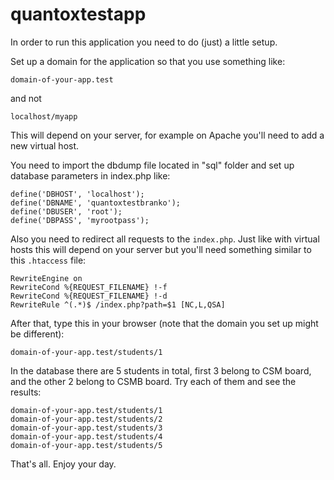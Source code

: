 # quantoxtestapp

In order to run this application you need to do (just) a little setup.

Set up a domain for the application so that you use something like:

`domain-of-your-app.test`

and not

`localhost/myapp`

This will depend on your server, for example on Apache you'll need to add a new virtual host.

You need to import the dbdump file located in "sql" folder and set up database parameters in index.php like:

`define('DBHOST', 'localhost');`\
`define('DBNAME', 'quantoxtestbranko');`\
`define('DBUSER', 'root');`\
`define('DBPASS', 'myrootpass');`

Also you need to redirect all requests to the `index.php`. 
Just like with virtual hosts this will depend on your server but you'll need something similar to this `.htaccess` file:

`RewriteEngine on`\
`RewriteCond %{REQUEST_FILENAME} !-f`\
`RewriteCond %{REQUEST_FILENAME} !-d`\
`RewriteRule ^(.*)$ /index.php?path=$1 [NC,L,QSA]`

After that, type this in your browser (note that the domain you set up might be different):

`domain-of-your-app.test/students/1`

In the database there are 5 students in total, first 3 belong to CSM board, and the other 2 belong to CSMB board.
Try each of them and see the results:

`domain-of-your-app.test/students/1`\
`domain-of-your-app.test/students/2`\
`domain-of-your-app.test/students/3`\
`domain-of-your-app.test/students/4`\
`domain-of-your-app.test/students/5`

That's all. Enjoy your day.
